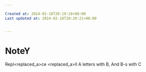 ```yaml
---

Created at: 2024-02-18T20:19:18+00:00
Last updated at: 2024-02-18T20:20:21+00:00


---
```


# NoteY


Repl<replaced_a>ce <replaced_a>ll A letters with B, And B-s with C

